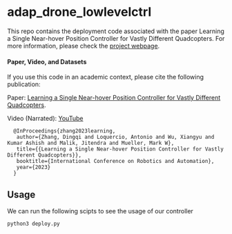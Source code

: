 # adap_drone_lowlevelctrl
This repo contains the deployment code associated with the paper Learning a Single Near-hover Position Controller for Vastly Different Quadcopters. 
For more information, please check the [project webpage](https://dz298.github.io/universal-drone-controller/).
#### Paper, Video, and Datasets

If you use this code in an academic context, please cite the following publication:

Paper: [Learning a Single Near-hover Position Controller for Vastly Different Quadcopters](https://arxiv.org/abs/2209.09232). 

Video (Narrated): [YouTube](https://youtu.be/U-c-LbTfvoA)

```
  @InProceedings{zhang2023learning,
   author={Zhang, Dingqi and Loquercio, Antonio and Wu, Xiangyu and Kumar Ashish and Malik, Jitendra and Mueller, Mark W},
   title={{Learning a Single Near-hover Position Controller for Vastly Different Quadcopters}},
   booktitle={International Conference on Robotics and Automation},
   year={2023}
  }
```

## Usage

We can run the following scipts to see the usage of our controller
```
python3 deploy.py
```